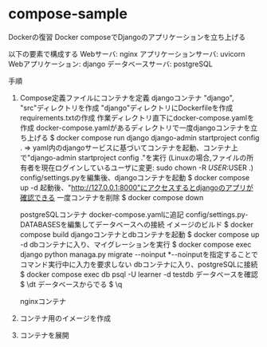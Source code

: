 # compose-sample
Dockerの復習
Docker composeでDjangoのアプリケーションを立ち上げる

以下の要素で構成する
    Webサーバ: nginx
    アプリケーションサーバ: uvicorn
    Webアプリケーション: django
    データベースサーバ: postgreSQL

手順
1. Compose定義ファイルにコンテナを定義
    djangoコンテナ
        "django", "src"ディレクトリを作成
        "django"ディレクトリにDockerfileを作成
        requirements.txtの作成
    作業ディレクトリ直下にdocker-compose.yamlを作成
    docker-compose.yamlがあるディレクトリで一度djangoコンテナを立ち上げる
        $ docker compose run django django-admin startproject config .
        => yaml内のdjangoサービスに基づいてコンテナを起動、コンテナ上で"django-admin startproject config ."を実行
        (Linuxの場合,ファイルの所有者を現在ログインしているユーザに変更: sudo chown -R $USER:$USER .)
    config/settings.pyを編集後、djangoコンテナを起動
        $ docker compose up -d
        起動後、"http://127.0.0.1:8000"にアクセスするとdjangoのアプリが確認できる
    一度コンテナを削除
        $ docker compose down
    
    
    postgreSQLコンテナ
        docker-compose.yamlに追記
        config/settings.py-DATABASESを編集してデータベースへの接続
        イメージのビルド
            $ docker compose build
        djangoコンテナとdbコンテナを起動
            $ docker compose up -d
        dbコンテナに入り、マイグレーションを実行
            $ docker compose exec django python managa.py migrate --noinput
            *--noinputを指定することでコマンド実行中に入力を要求しない
        dbコンテナに入り、postgreSQLに接続
            $ docker compose exec db psql -U learner -d testdb
            データベースを確認
                $ \dt
            データベースからでる
                $ \q


    nginxコンテナ
2. コンテナ用のイメージを作成
3. コンテナを展開